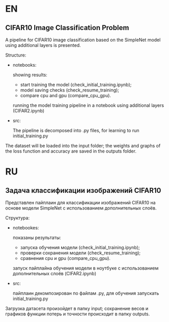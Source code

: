 # EN 

## CIFAR10 Image Classification Problem

A pipeline for CIFAR10 image classification based on the SimpleNet model using additional layers is presented.

Structure:
- notebooks:

     showing results:
     - start training the model (check_initial_training.ipynb);
     - model saving checks (check_resume_training);
     - compare cpu and gpu (compare_cpu_gpu).

     running the model training pipeline in a notebook using additional layers (CIFAR2.ipynb)

- src:
    
     The pipeline is decomposed into .py files, for learning to run initial_training.py


The dataset will be loaded into the input folder;
the weights and graphs of the loss function and accuracy are saved in the outputs folder.

# RU

## Задача классификации изображений CIFAR10

Представлен пайплаин для классификации изображений CIFAR10 на основе модели SimpleNet с использованием дополнительных слоёв.

Структура:
- notebookes:

    показаны результаты:
    - запуска обучения модели (check_initial_training.ipynb);
    - проверки сохранения модели (check_resume_training);
    - сравнения cpu и gpu (compare_cpu_gpu).

    запуск пайплайна обучения модели в ноутбуке с использованием дополнительных слоёв (CIFAR2.ipynb)

- src:
    
    пайплаин декомпозирован по файлам .py, для обучения запускать initial_training.py


Загрузка датасета произойдет в папку input;
сохранение весов и графиков функции потерь и точности происходит в папку outputs.